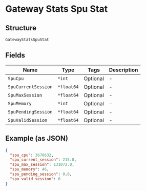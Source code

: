 
# Gateway Stats Spu Stat

## Structure

`GatewayStatsSpuStat`

## Fields

| Name | Type | Tags | Description |
|  --- | --- | --- | --- |
| `SpuCpu` | `*int` | Optional | - |
| `SpuCurrentSession` | `*float64` | Optional | - |
| `SpuMaxSession` | `*float64` | Optional | - |
| `SpuMemory` | `*int` | Optional | - |
| `SpuPendingSession` | `*float64` | Optional | - |
| `SpuValidSession` | `*float64` | Optional | - |

## Example (as JSON)

```json
{
  "spu_cpu": 3670632,
  "spu_current_session": 215.0,
  "spu_max_session": 131072.0,
  "spu_memory": 46,
  "spu_pending_session": 0.0,
  "spu_valid_session": 0
}
```

